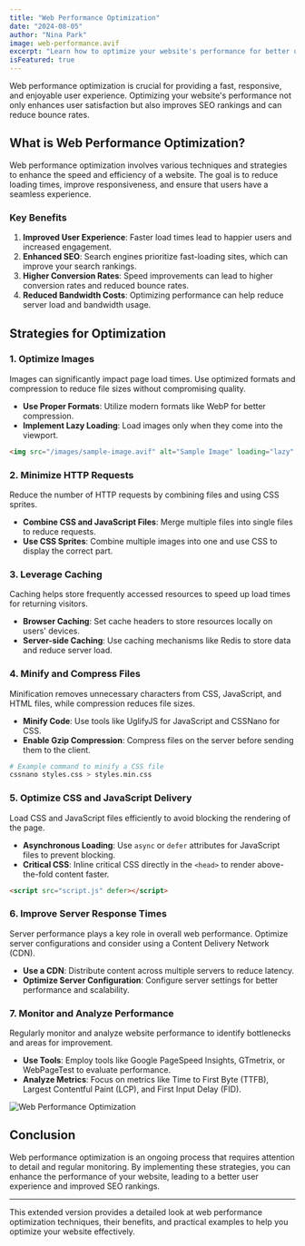 ```yaml
---
title: "Web Performance Optimization"
date: "2024-08-05"
author: "Nina Park"
image: web-performance.avif
excerpt: "Learn how to optimize your website's performance for better user experience and SEO ranking."
isFeatured: true
---
```


Web performance optimization is crucial for providing a fast, responsive, and enjoyable user experience. Optimizing your website's performance not only enhances user satisfaction but also improves SEO rankings and can reduce bounce rates.

## What is Web Performance Optimization?

Web performance optimization involves various techniques and strategies to enhance the speed and efficiency of a website. The goal is to reduce loading times, improve responsiveness, and ensure that users have a seamless experience.

### Key Benefits

1. **Improved User Experience**: Faster load times lead to happier users and increased engagement.
2. **Enhanced SEO**: Search engines prioritize fast-loading sites, which can improve your search rankings.
3. **Higher Conversion Rates**: Speed improvements can lead to higher conversion rates and reduced bounce rates.
4. **Reduced Bandwidth Costs**: Optimizing performance can help reduce server load and bandwidth usage.

## Strategies for Optimization

### 1. Optimize Images

Images can significantly impact page load times. Use optimized formats and compression to reduce file sizes without compromising quality.

- **Use Proper Formats**: Utilize modern formats like WebP for better compression.
- **Implement Lazy Loading**: Load images only when they come into the viewport.

```html
<img src="/images/sample-image.avif" alt="Sample Image" loading="lazy" />
```

### 2. Minimize HTTP Requests

Reduce the number of HTTP requests by combining files and using CSS sprites.

- **Combine CSS and JavaScript Files**: Merge multiple files into single files to reduce requests.
- **Use CSS Sprites**: Combine multiple images into one and use CSS to display the correct part.

### 3. Leverage Caching

Caching helps store frequently accessed resources to speed up load times for returning visitors.

- **Browser Caching**: Set cache headers to store resources locally on users' devices.
- **Server-side Caching**: Use caching mechanisms like Redis to store data and reduce server load.

### 4. Minify and Compress Files

Minification removes unnecessary characters from CSS, JavaScript, and HTML files, while compression reduces file sizes.

- **Minify Code**: Use tools like UglifyJS for JavaScript and CSSNano for CSS.
- **Enable Gzip Compression**: Compress files on the server before sending them to the client.

```bash
# Example command to minify a CSS file
cssnano styles.css > styles.min.css
```

### 5. Optimize CSS and JavaScript Delivery

Load CSS and JavaScript files efficiently to avoid blocking the rendering of the page.

- **Asynchronous Loading**: Use `async` or `defer` attributes for JavaScript files to prevent blocking.
- **Critical CSS**: Inline critical CSS directly in the `<head>` to render above-the-fold content faster.

```html
<script src="script.js" defer></script>
```

### 6. Improve Server Response Times

Server performance plays a key role in overall web performance. Optimize server configurations and consider using a Content Delivery Network (CDN).

- **Use a CDN**: Distribute content across multiple servers to reduce latency.
- **Optimize Server Configuration**: Configure server settings for better performance and scalability.

### 7. Monitor and Analyze Performance

Regularly monitor and analyze website performance to identify bottlenecks and areas for improvement.

- **Use Tools**: Employ tools like Google PageSpeed Insights, GTmetrix, or WebPageTest to evaluate performance.
- **Analyze Metrics**: Focus on metrics like Time to First Byte (TTFB), Largest Contentful Paint (LCP), and First Input Delay (FID).

![Web Performance Optimization](/images/posts/web-performance-optimization/web-performance1.avif)

## Conclusion

Web performance optimization is an ongoing process that requires attention to detail and regular monitoring. By implementing these strategies, you can enhance the performance of your website, leading to a better user experience and improved SEO rankings.

---

This extended version provides a detailed look at web performance optimization techniques, their benefits, and practical examples to help you optimize your website effectively.
